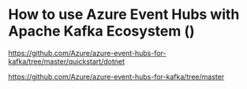 # How to use Azure Event Hubs with Apache Kafka Ecosystem () 

https://github.com/Azure/azure-event-hubs-for-kafka/tree/master/quickstart/dotnet

https://github.com/Azure/azure-event-hubs-for-kafka/tree/master


